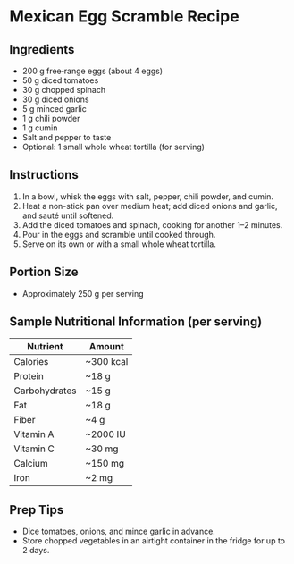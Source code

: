 # Mexican Egg Scramble Recipe

## Ingredients
- 200 g free‑range eggs (about 4 eggs)
- 50 g diced tomatoes
- 30 g chopped spinach
- 30 g diced onions
- 5 g minced garlic
- 1 g chili powder
- 1 g cumin
- Salt and pepper to taste
- Optional: 1 small whole wheat tortilla (for serving)

## Instructions
1. In a bowl, whisk the eggs with salt, pepper, chili powder, and cumin.
2. Heat a non-stick pan over medium heat; add diced onions and garlic, and sauté until softened.
3. Add the diced tomatoes and spinach, cooking for another 1–2 minutes.
4. Pour in the eggs and scramble until cooked through.
5. Serve on its own or with a small whole wheat tortilla.

## Portion Size
- Approximately 250 g per serving

## Sample Nutritional Information (per serving)
| Nutrient      | Amount    |
|---------------|-----------|
| Calories      | ~300 kcal |
| Protein       | ~18 g     |
| Carbohydrates | ~15 g     |
| Fat           | ~18 g     |
| Fiber         | ~4 g      |
| Vitamin A     | ~2000 IU  |
| Vitamin C     | ~30 mg    |
| Calcium       | ~150 mg   |
| Iron          | ~2 mg     |

## Prep Tips
- Dice tomatoes, onions, and mince garlic in advance.
- Store chopped vegetables in an airtight container in the fridge for up to 2 days.
